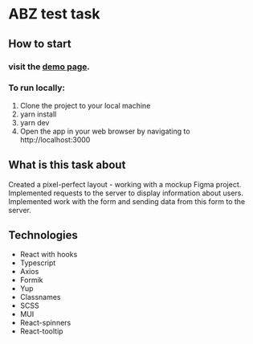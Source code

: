 # ABZ test task

## How to start

### visit the [demo page](https://yuriy-khoptyanii.github.io/ABZ_testTask).

### To run locally:

1. Clone the project to your local machine
2. yarn install
3. yarn dev
4. Open the app in your web browser by navigating to http://localhost:3000

## What is this task about

Created a pixel-perfect layout - working with a mockup Figma project.
Implemented requests to the server to display information about users.
Implemented work with the form and sending data from this form to the server.

## Technologies

- React with hooks
- Typescript
- Axios
- Formik
- Yup
- Classnames
- SCSS
- MUI
- React-spinners
- React-tooltip
